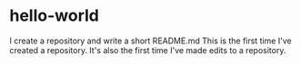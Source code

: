 # hello-world
I create a repository and write a short README.md
This is the first time I've created a repository. It's also the first time I've made edits to a repository.

